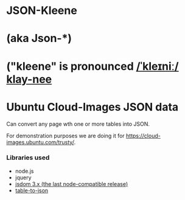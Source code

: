 # JSON-Kleene
# (aka Json-*)
# ("kleene" is pronounced [/ˈkleɪniː/ klay-nee](https://en.wikipedia.org/wiki/Stephen_Cole_Kleene)

# Ubuntu Cloud-Images JSON data

Can convert any page wth one or more tables into JSON.

For demonstration purposes we are doing it for https://cloud-images.ubuntu.com/trusty/.

### Libraries used

* node.js
* jquery
* [jsdom 3.x (the last node-compatible release)](https://github.com/tmpvar/jsdom/tree/3.x)
* [table-to-json](https://github.com/lightswitch05/table-to-json)


